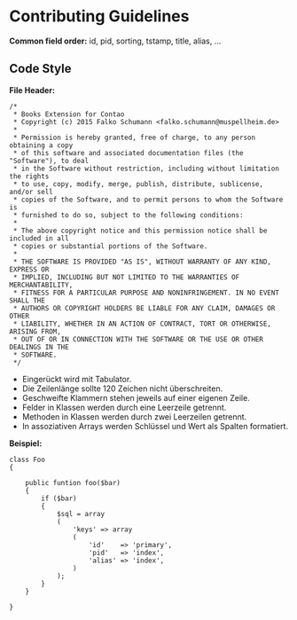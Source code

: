 Contributing Guidelines
=======================

**Common field order:** id, pid, sorting, tstamp, title, alias, ...


Code Style
----------

**File Header:**

    /*
     * Books Extension for Contao
     * Copyright (c) 2015 Falko Schumann <falko.schumann@muspellheim.de>
     *
     * Permission is hereby granted, free of charge, to any person obtaining a copy
     * of this software and associated documentation files (the "Software"), to deal
     * in the Software without restriction, including without limitation the rights
     * to use, copy, modify, merge, publish, distribute, sublicense, and/or sell
     * copies of the Software, and to permit persons to whom the Software is
     * furnished to do so, subject to the following conditions:
     *
     * The above copyright notice and this permission notice shall be included in all
     * copies or substantial portions of the Software.
     *
     * THE SOFTWARE IS PROVIDED "AS IS", WITHOUT WARRANTY OF ANY KIND, EXPRESS OR
     * IMPLIED, INCLUDING BUT NOT LIMITED TO THE WARRANTIES OF MERCHANTABILITY,
     * FITNESS FOR A PARTICULAR PURPOSE AND NONINFRINGEMENT. IN NO EVENT SHALL THE
     * AUTHORS OR COPYRIGHT HOLDERS BE LIABLE FOR ANY CLAIM, DAMAGES OR OTHER
     * LIABILITY, WHETHER IN AN ACTION OF CONTRACT, TORT OR OTHERWISE, ARISING FROM,
     * OUT OF OR IN CONNECTION WITH THE SOFTWARE OR THE USE OR OTHER DEALINGS IN THE
     * SOFTWARE.
     */

  - Eingerückt wird mit Tabulator.
  - Die Zeilenlänge sollte 120 Zeichen nicht überschreiten.
  - Geschweifte Klammern stehen jeweils auf einer eigenen Zeile.
  - Felder in Klassen werden durch eine Leerzeile getrennt.
  - Methoden in Klassen werden durch zwei Leerzeilen getrennt.
  - In assoziativen Arrays werden Schlüssel und Wert als Spalten formatiert.

**Beispiel:**

    class Foo
    {

        public funtion foo($bar)
        {
            if ($bar)
            {
                $sql = array
                (
                    'keys' => array
                    (
                        'id'    => 'primary',
                        'pid'   => 'index',
                        'alias' => 'index',
                    )
                );
            }
        }

    }
